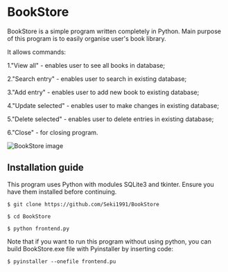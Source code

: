 # BookStore
BookStore is a simple program written completely in Python. 
Main purpose of this program is to easily organise user's book library.

It allows commands:

  1."View all" - enables user to see all books in database;
  
  2."Search entry" - enables user to search in existing database;
  
  3."Add entry" - enables user to add new book to existing database;
  
  4."Update selected" - enables user to make changes in existing database;
  
  5."Delete selected" - enables user to delete entries in existing database;
  
  6."Close" - for closing program.
  
![BookStore image](https://user-images.githubusercontent.com/104382311/165520620-dd117cf1-e11e-4daa-936a-a61a3f5f1037.png)

## Installation guide

This program uses Python with modules SQLite3 and tkinter. Ensure you have them installed before continuing.

`$ git clone https://github.com/Seki1991/BookStore`

`$ cd BookStore`

`$ python frontend.py`

Note that if you want to run this program without using python, you can build BookStore.exe file with Pyinstaller by inserting code:

`$ pyinstaller --onefile frontend.pu`
